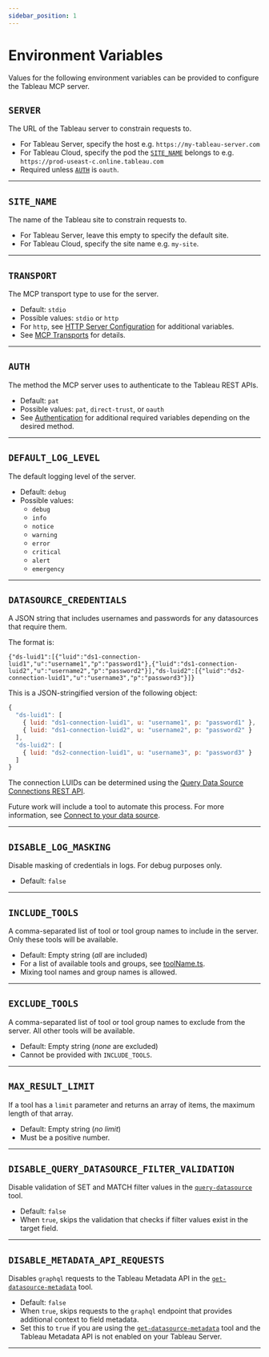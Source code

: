 ```yaml
---
sidebar_position: 1
---
```


# Environment Variables

Values for the following environment variables can be provided to configure the Tableau MCP server.

## `SERVER`

The URL of the Tableau server to constrain requests to.

- For Tableau Server, specify the host e.g. `https://my-tableau-server.com`
- For Tableau Cloud, specify the pod the [`SITE_NAME`](#site_name) belongs to e.g.
  `https://prod-useast-c.online.tableau.com`
- Required unless [`AUTH`](#auth) is `oauth`.

<hr />

## `SITE_NAME`

The name of the Tableau site to constrain requests to.

- For Tableau Server, leave this empty to specify the default site.
- For Tableau Cloud, specify the site name e.g. `my-site`.

<hr />

## `TRANSPORT`

The MCP transport type to use for the server.

- Default: `stdio`
- Possible values: `stdio` or `http`
- For `http`, see [HTTP Server Configuration](http-server.md) for additional variables.
- See [MCP Transports][mcp-transport] for details.

<hr />

## `AUTH`

The method the MCP server uses to authenticate to the Tableau REST APIs.

- Default: `pat`
- Possible values: `pat`, `direct-trust`, or `oauth`
- See [Authentication](authentication) for additional required variables depending on the desired
  method.

<hr />

## `DEFAULT_LOG_LEVEL`

The default logging level of the server.

- Default: `debug`
- Possible values:
  - `debug`
  - `info`
  - `notice`
  - `warning`
  - `error`
  - `critical`
  - `alert`
  - `emergency`

<hr />

## `DATASOURCE_CREDENTIALS`

A JSON string that includes usernames and passwords for any datasources that require them.

The format is:

`{"ds-luid1":[{"luid":"ds1-connection-luid1","u":"username1","p":"password1"},{"luid":"ds1-connection-luid2","u":"username2","p":"password2"}],"ds-luid2":[{"luid":"ds2-connection-luid1","u":"username3","p":"password3"}]}`

This is a JSON-stringified version of the following object:

```js
{
  "ds-luid1": [
    { luid: "ds1-connection-luid1", u: "username1", p: "password1" },
    { luid: "ds1-connection-luid2", u: "username2", p: "password2" }
  ],
  "ds-luid2": [
    { luid: "ds2-connection-luid1", u: "username3", p: "password3" }
  ]
}
```

The connection LUIDs can be determined using the
[Query Data Source Connections REST API](https://help.tableau.com/current/api/rest_api/en-us/REST/rest_api_ref_data_sources.htm#query_data_source_connections).

Future work will include a tool to automate this process. For more information, see
[Connect to your data source](https://help.tableau.com/current/api/vizql-data-service/en-us/docs/vds_create_queries.html#connect-to-your-data-source).

<hr />

## `DISABLE_LOG_MASKING`

Disable masking of credentials in logs. For debug purposes only.

- Default: `false`

<hr />

## `INCLUDE_TOOLS`

A comma-separated list of tool or tool group names to include in the server. Only these tools will
be available.

- Default: Empty string (_all_ are included)
- For a list of available tools and groups, see
  [toolName.ts](https://github.com/tableau/tableau-mcp/blob/main/src/tools/toolName.ts).
- Mixing tool names and group names is allowed.

<hr />

## `EXCLUDE_TOOLS`

A comma-separated list of tool or tool group names to exclude from the server. All other tools will
be available.

- Default: Empty string (_none_ are excluded)
- Cannot be provided with `INCLUDE_TOOLS`.

<hr />

## `MAX_RESULT_LIMIT`

If a tool has a `limit` parameter and returns an array of items, the maximum length of that array.

- Default: Empty string (_no limit_)
- Must be a positive number.

<hr />

## `DISABLE_QUERY_DATASOURCE_FILTER_VALIDATION`

Disable validation of SET and MATCH filter values in the
[`query-datasource`](../../tools/data-qna/query-datasource.md) tool.

- Default: `false`
- When `true`, skips the validation that checks if filter values exist in the target field.

<hr />

## `DISABLE_METADATA_API_REQUESTS`

Disables `graphql` requests to the Tableau Metadata API in the
[`get-datasource-metadata`](../../tools/data-qna/get-datasource-metadata.md) tool.

- Default: `false`
- When `true`, skips requests to the `graphql` endpoint that provides additional context to field
  metadata.
- Set this to `true` if you are using the
  [`get-datasource-metadata`](../../tools/data-qna/get-datasource-metadata.md) tool and the Tableau
  Metadata API is not enabled on your Tableau Server.

<hr />

[mcp-transport]: https://modelcontextprotocol.io/docs/concepts/transports
